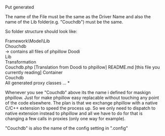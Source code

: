 Put generated 

The name of the File must be the same as the Driver Name and also
the name of the Lib folder(e.g. "Couchdb") must be the same.


So folder structure should look like:


Framework\Model\Lib\
                    Chouchdb\
                             -> contains all files of phpillow
                Doodi\
                      Lib\
                          Transformation\
                                         Couchdb.php   [Translation from Doodi to phpillow]
                                         README.md     [this file you currently reading]
                          Container\
                                    Couchdb\
                                            All generated proxy classes ... *

Whenever you see "Couchdb" above its the name i defined for maskign phpillow.
Just for make phpillow easy replacable without touching any point of the code
elsewhere. The plan is that we exchange phpillow with a native C/C++ extension
to speed the process up. So we only need to dispatch to native extension
instead to phpillow and all we have to do for that is changing a few calls in 
proxies (only one way for example).

"Couchdb" is also the name of the config setting in ".config"
